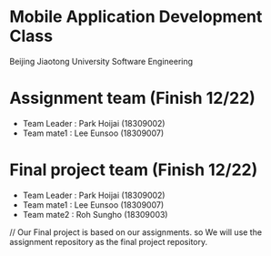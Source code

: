 # Mobile Application Development Class

Beijing Jiaotong University Software Engineering

# Assignment team (Finish 12/22)

* Team Leader : Park Hoijai (18309002)
* Team mate1 : Lee Eunsoo (18309007)

# Final project team (Finish 12/22)

* Team Leader : Park Hoijai (18309002)
* Team mate1 : Lee Eunsoo (18309007)
* Team mate2 : Roh Sungho (18309003)

// Our Final project is based on our assignments. so We will use the assignment repository as the final project repository.
